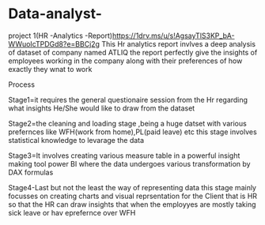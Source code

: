 # Data-analyst-
project 1(HR -Analytics -Report)https://1drv.ms/u/s!AgsayTlS3KP_bA-WWuoIcTPDGd8?e=BBCj2g
This Hr analytics report invlves a deep analysis of dataset of company named ATLIQ
the report perfectly give the insights of employees working in the company along with their preferences of how exactly they wnat to work

Process

Stage1=it requires the general questionaire session from the Hr regarding what insights He/She would like to draw from the dataset

Stage2=the cleaning and loading stage ,being a huge datset with various prefernces like WFH(work from home),PL(paid leave) etc this stage involves statistical knowledge to levarage the data

Stage3=It involves creating various measure table in a powerful insight making tool power BI where the data undergoes various transformation by DAX formulas 

Stage4-Last but not the least the way of representing data this stage mainly focusses on creating charts and visual reprsentation for the Client that is HR so that the HR can draw insights that when the employyes are mostly taking sick leave or hav eprefernce over WFH 
